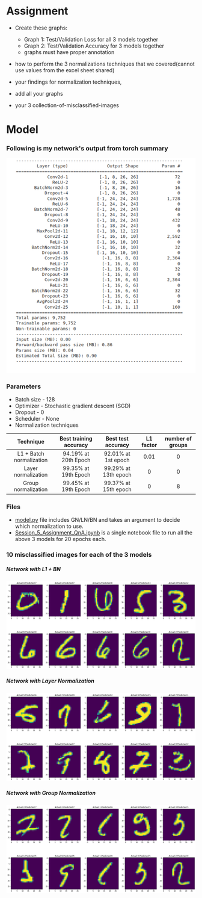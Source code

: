 # Assignment


- Create these graphs:
   - Graph 1: Test/Validation Loss for all 3 models together
   - Graph 2: Test/Validation Accuracy for 3 models together
   - graphs must have proper annotation

- how to perform the 3 normalizations techniques that we covered(cannot use values from the excel sheet shared)
- your findings for normalization techniques,
- add all your graphs
- your 3 collection-of-misclassified-images 

# Model
### Following is my network's output from torch summary
![op](images/op.png)
### Parameters
- Batch size - 128
- Optimizer - Stochastic gradient descent (SGD)
- Dropout - 0
- Scheduler - None
- Normalization techniques <br/>

| Technique                  |   Best training accuracy | Best test accuracy  |  L1 factor | number of groups |
|:--------------------------:|:------------------------:|:-------------------:|:----------:|:----------------:|
| L1 + Batch normalization   | 94.19% at 20th Epoch     | 92.01% at 1st epoch |    0.01    |       0          |    
| Layer normalization        | 99.35% at 19th Epoch     | 99.29% at 13th epoch|    0       |       0          |    
| Group normalization        | 99.45% at 19th Epoch     | 99.37% at 15th epoch|    0       |       8          |    

### Files
- [model.py](https://github.com/DimpleB0501/eva8/blob/main/Session5_normalization/model.py) file includes GN/LN/BN and takes an argument to decide which normalization to use.
- [Session_5_Assignment_QnA.ipynb](https://github.com/DimpleB0501/eva8/blob/main/Session5_normalization/Session_5_Assignment_QnA.ipynb) is a single notebook file to run all the above 3 models for 20 epochs each.
### 10 misclassified images for each of the 3 models
##### Network with L1 + BN
![batch](images/batch.png)
##### Network with Layer Normalization
![Layer](images/layer.png)
##### Network with Group Normalization
![group](images/group.png)
